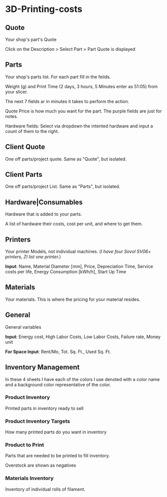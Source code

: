 
# 3D-Printing-costs
## Quote
Your shop's part's Quote

Click on the Description > Select Part > Part Quote is displayed

## Parts
Your shop's parts list. For each part fill in the feilds. 

Weight (g) and Print Time (2 days, 3 hours, 5 Minutes enter as 51:05) from your slicer. 

The next 7 fields ar in minutes it takes to perform the action. 

Quote Price is how much you want for the part. The purple fields are just for notes. 

Hardware fields: Select via dropdown the intented hardware and input a count of them to the right.

## Client Quote
One off parts/project quote. Same as "Quote", but isolated.

## Client Parts
One off parts/project List. Same as "Parts", but isolated.

## Hardware|Consumables
Hardware that is added to your parts.

A list of hardware their costs, cost per unit, and where to get them.

## Printers
Your printer Models, not individual machines. (*I have four Sovol SV06+ printers, ZI list one printer.*)

**Input**: Name, Material Diameter [mm], Price, Depreciation Time, Service costs per life, Energy Consumption [kWh/h], Start Up Time

## Materials
Your materials. This is where the pricing for your material resides.

## General
General variables

**Input**: Energy cost, High Labor Costs, Low Labor Costs, Failure rate, Money unit

**For Space Input**: Rent/Mo, Tot. Sq. Ft., Used Sq. Ft.

## Inventory Management
In these 4 sheets I have each of the colors I use denoted with a color name and a background color representative of the color.

### Product Inventory
Printed parts in inventory ready to sell

### Product Inventory Targets
How many printed parts do you want in inventory

### Product to Print
Parts that are needed to be printed to fill inventory.

Overstock are shown as negatives

### Materials Inventory
Inventory of individual rolls of filament.
